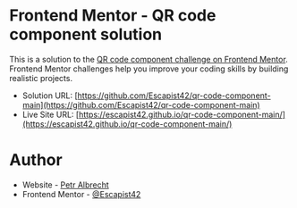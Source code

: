# Frontend Mentor - QR code component solution

This is a solution to the [QR code component challenge on Frontend Mentor](https://www.frontendmentor.io/challenges/qr-code-component-iux_sIO_H). Frontend Mentor challenges help you improve your coding skills by building realistic projects.

- Solution URL: [https://github.com/Escapist42/qr-code-component-main](https://github.com/Escapist42/qr-code-component-main)
- Live Site URL: [https://escapist42.github.io/qr-code-component-main/](https://escapist42.github.io/qr-code-component-main/)

# Author

- Website - [Petr Albrecht](https://www.petralbrecht.cz)
- Frontend Mentor - [@Escapist42](https://www.frontendmentor.io/profile/Escapist42)

